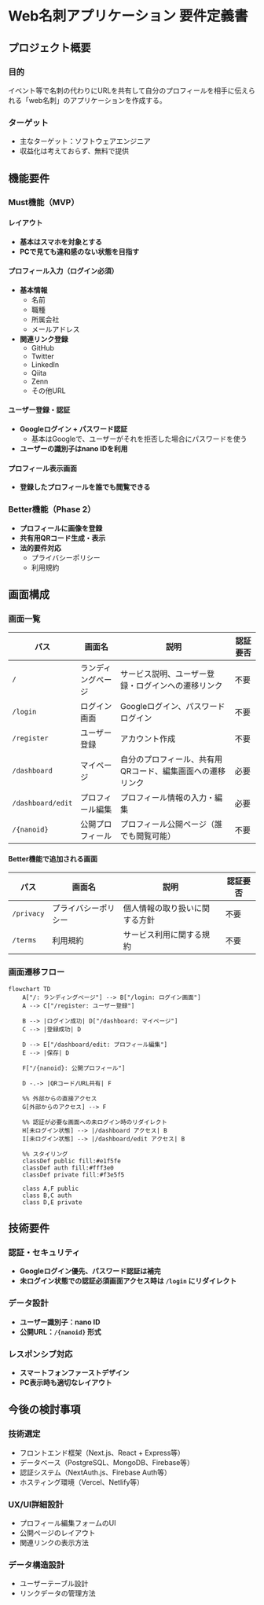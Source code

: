 # Web名刺アプリケーション 要件定義書

## プロジェクト概要

### 目的
イベント等で名刺の代わりにURLを共有して自分のプロフィールを相手に伝えられる「web名刺」のアプリケーションを作成する。

### ターゲット
- 主なターゲット：ソフトウェアエンジニア
- 収益化は考えておらず、無料で提供

## 機能要件

### Must機能（MVP）

#### レイアウト
- **基本はスマホを対象とする**
- **PCで見ても違和感のない状態を目指す**

#### プロフィール入力（ログイン必須）
- **基本情報**
  - 名前
  - 職種
  - 所属会社
  - メールアドレス
- **関連リンク登録**
  - GitHub
  - Twitter
  - LinkedIn
  - Qiita
  - Zenn
  - その他URL

#### ユーザー登録・認証
- **Googleログイン + パスワード認証**
  - 基本はGoogleで、ユーザーがそれを拒否した場合にパスワードを使う
- **ユーザーの識別子はnano IDを利用**

#### プロフィール表示画面
- **登録したプロフィールを誰でも閲覧できる**

### Better機能（Phase 2）
- **プロフィールに画像を登録**
- **共有用QRコード生成・表示**
- **法的要件対応**
  - プライバシーポリシー
  - 利用規約

## 画面構成

### 画面一覧
| パス | 画面名 | 説明 | 認証要否 |
|------|--------|------|----------|
| `/` | ランディングページ | サービス説明、ユーザー登録・ログインへの遷移リンク | 不要 |
| `/login` | ログイン画面 | Googleログイン、パスワードログイン | 不要 |
| `/register` | ユーザー登録 | アカウント作成 | 不要 |
| `/dashboard` | マイページ | 自分のプロフィール、共有用QRコード、編集画面への遷移リンク | 必要 |
| `/dashboard/edit` | プロフィール編集 | プロフィール情報の入力・編集 | 必要 |
| `/{nanoid}` | 公開プロフィール | プロフィール公開ページ（誰でも閲覧可能） | 不要 |

#### Better機能で追加される画面
| パス | 画面名 | 説明 | 認証要否 |
|------|--------|------|----------|
| `/privacy` | プライバシーポリシー | 個人情報の取り扱いに関する方針 | 不要 |
| `/terms` | 利用規約 | サービス利用に関する規約 | 不要 |

### 画面遷移フロー

```mermaid
flowchart TD
    A["/: ランディングページ"] --> B["/login: ログイン画面"]
    A --> C["/register: ユーザー登録"]
    
    B --> |ログイン成功| D["/dashboard: マイページ"]
    C --> |登録成功| D
    
    D --> E["/dashboard/edit: プロフィール編集"]
    E --> |保存| D
    
    F["/{nanoid}: 公開プロフィール"] 
    
    D -.-> |QRコード/URL共有| F
    
    %% 外部からの直接アクセス
    G[外部からのアクセス] --> F
    
    %% 認証が必要な画面への未ログイン時のリダイレクト
    H[未ログイン状態] --> |/dashboard アクセス| B
    I[未ログイン状態] --> |/dashboard/edit アクセス| B
    
    %% スタイリング
    classDef public fill:#e1f5fe
    classDef auth fill:#fff3e0  
    classDef private fill:#f3e5f5
    
    class A,F public
    class B,C auth
    class D,E private
```

## 技術要件

### 認証・セキュリティ
- **Googleログイン優先、パスワード認証は補完**
- **未ログイン状態での認証必須画面アクセス時は `/login` にリダイレクト**

### データ設計
- **ユーザー識別子：nano ID**
- **公開URL：`/{nanoid}` 形式**

### レスポンシブ対応
- **スマートフォンファーストデザイン**
- **PC表示時も適切なレイアウト**

## 今後の検討事項

### 技術選定
- フロントエンド框架（Next.js、React + Express等）
- データベース（PostgreSQL、MongoDB、Firebase等）
- 認証システム（NextAuth.js、Firebase Auth等）
- ホスティング環境（Vercel、Netlify等）

### UX/UI詳細設計
- プロフィール編集フォームのUI
- 公開ページのレイアウト
- 関連リンクの表示方法

### データ構造設計
- ユーザーテーブル設計
- リンクデータの管理方法